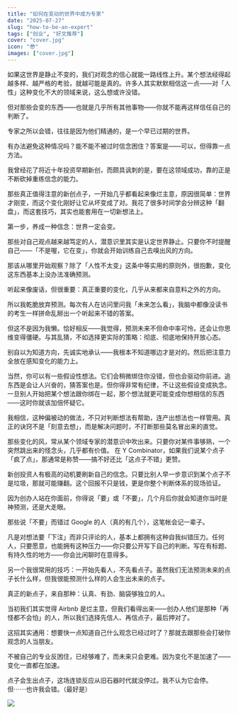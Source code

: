 ```yaml
---
title: "如何在变动的世界中成为专家"
date: "2025-07-27"
slug: "how-to-be-an-expert"
tags: ["创业", "好文推荐"]
cover: "cover.jpg"
icon: "😎"
images: ["cover.jpg"]
---
```

如果这世界是静止不变的，我们对观念的信心就能一路线性上升。某个想法经得起越多样、越严格的考验，就越可能是真的。许多人其实默默相信这一点——对「人性」这种变化不大的领域来说，这么想或许没错。



但对那些会变的东西——也就是几乎所有其他事物——你就不能再这样信任自己的判断了。



专家之所以会错，往往是因为他们精通的，是一个早已过期的世界。



有办法避免这种情况吗？能不能不被过时信念困住？答案是——可以，但得靠一点方法。



我曾经花了将近十年投资早期新创，而颇具讽刺的是，要在这领域成功，靠的正是不断砍掉重练信念的能力。



那些真正值得注意的新创点子，一开始几乎都看起来像烂主意，原因很简单：世界才刚变，而这个变化刚好让它从坏变成了对。我花了很多时间学会分辨这种「翻盘」，而这套技巧，其实也能套用在一切新想法上。



第一步，养成一种信念：世界一定会变。



那些对自己观点越来越笃定的人，潜意识里其实是认定世界静止。只要你不时提醒自己——「不是喔，它在变」，你就会开始训练自己去嗅出风的方向。



那该从哪里开始观察？除了「人性不太变」这条中等实用的原则外，很抱歉，变化这东西基本上没办法准确预测。



听起来像废话，但很重要：真正重要的变化，几乎从来都来自意料之外的方向。



所以我乾脆放弃预测。每次有人在访问里问我「未来怎么看」，我脑中都像没读书的考生一样拼命乱掰出一个听起来不错的答案。



但这不是因为我懒。恰好相反——我觉得，预测未来不但命中率可怜，还会让你思维变得僵硬。与其乱猜，不如选择更实际的策略：彻底、彻底地保持开放心态。



别自以为知道方向，先诚实地承认——我根本不知道哪边才是对的。然后把注意力全放在感知变化的能力上。



当然，你可以有一些假设性想法。它们会稍微绑住你没错，但也会驱动你前进。追东西是会让人兴奋的，猜答案也是。但你得非常有纪律，不让这些假设变成执念。
一旦别人开始把某个想法跟你绑在一起，那个想法就更可能变成你想相信的东西——这时你就该加倍怀疑它。



我相信，这种偏被动的做法，不只对判断想法有帮助，连产出想法也一样管用。真正的诀窍不是「刻意去想」，而是解决问题时，不打断那些莫名冒出来的直觉。



那些变化的风，常从某个领域专家的潜意识中吹出来。只要你对某件事够熟，一个突然跳出来的怪念头，几乎都有价值。
在 Y Combinator，如果我们说某个点子「疯了点」，那通常是称赞——搞不好还比「这点子不错」更赞。



新创投资人有极高的动机要刷新自己的信念。只要比别人早一步意识到某个点子不是垃圾，那就可能赚翻。这个回报不只是钱，更是你整个判断体系的现场验证。



因为创办人站在你面前，你得说「要」或「不要」，几个月后你就会知道你当时是神预测，还是大走眼。



那些说「不要」而错过 Google 的人（真的有几个），这笔帐会记一辈子。



凡是对想法要「下注」而非只评论的人，基本上都拥有这种自我纠错压力。任何人，只要愿意，也能拥有这种压力——你只要公开写下自己的判断。写在有标题、有持久性的地方——你会比闲聊时在意得多。



另一个我很常用的技巧：一开始先看人，不先看点子。虽然我们无法预测未来的点子长什么样，但我很能预测什么样的人会生出未来的点子。



真正的新点子，来自那种：认真、有劲、脑袋够独立的人。



当初我们其实觉得 Airbnb 是烂主意，但我们看得出来——创办人他们是那种「再怪都不会怕」的人，所以我们选择先信人、再信点子，最后押对了。



这招其实通用：想要快一点知道自己什么观念已经过时了？那就去跟那些会打破你观念的人当朋友。



不被自己的专业反困住，已经够难了，而未来只会更难。因为变化不是加速了——变化一直都在加速。



点子会生出点子，这场连锁反应从旧石器时代就没停过。我不认为它会停。
但⋯⋯也许我会错。（最好是）




![](https://prod-files-secure.s3.us-west-2.amazonaws.com/112d0858-5090-4d34-a606-b75eb8d65fd2/46476355-9cf3-4e99-9b7a-3531bc426380/1000202064.png?X-Amz-Algorithm=AWS4-HMAC-SHA256&X-Amz-Content-Sha256=UNSIGNED-PAYLOAD&X-Amz-Credential=ASIAZI2LB466ULJCKQC4%2F20251011%2Fus-west-2%2Fs3%2Faws4_request&X-Amz-Date=20251011T034756Z&X-Amz-Expires=3600&X-Amz-Security-Token=IQoJb3JpZ2luX2VjEGQaCXVzLXdlc3QtMiJHMEUCIQCMrhfmwX%2Fj83nvHiWgtaiK0BfCp3yvwfx52urHNqjukwIgPaoMoiSbyQiQ67tDSNlkKPrQqovWFRaTvHG6EU1njbgqiAQI%2Ff%2F%2F%2F%2F%2F%2F%2F%2F%2F%2FARAAGgw2Mzc0MjMxODM4MDUiDBnUmGvWzozSlnTcpyrcA6BP8zBWwhZbXk4rDo5fKXVREATUIaveB5kGZp5iPkLmDS1qtO2M8h7iNF%2FpEuM3bgO%2FxYpGtsIiZbkJh02cYjdKdMU2Uu8W%2BOD52xF4mllA3pG9JZurstP7IEqpSM6E1Mhoj6wQjhd2zfeIhvbgQsI4gnD5dcwUN5R7%2FNzeV07j7QGETjgo5MHiU2miAZSGPh7POu%2F21tCTmNbv60H2291epmBnF9zeqhbXJsUNJCc7RMMHgc%2BqJ37%2Bn6VSborq6%2FeG9PWIdkYD%2BKRqMDfk%2FvyjUZnQD4vNiDD%2BY2ixAMztN19cWvRQSmIW29RfK%2BrC%2FHOoNapdYqPnC5slWWWejwPIvzIo7NeWA65xmP%2Br5lF496ACqJPxJdSPN%2BQ9p2Zxggu8QohDLs3lAiiR%2BroUQB4l8ZDjxjY3jJUzoPJD77jP3t0tk8oDUaf78eD91gzLkLu32JI618JhexHFwbfcPaWazkY9EWL11TXmNsNhut09FA4d6vzUpmSGwaDXPsfjCezOj73cvZj9ldMoOrUL3AYg3lVBtk9YDizWXdri3H2vEH%2FAVo8IZfn4KUoneVGIm%2F7hwBs0cAY9D4Vm4fvV8%2F7Q%2FHyxLBM13VZLivLAkUyzY0JYy2WGcLz6AyL4MMajp8cGOqUBHpQEFLoJZ0GiMqnMP2ybPCPdtLYGP%2Bfb3TKdOxPfjLd6%2BTbrMpmn6n018ydAiSIuoFb467FIBKOnUIxDXY3gEwYujBJCSpnF4D8ihkuo5BC1Tj2Qbu2reG7PjkuCfjHGsX4tar489zB29RdrEahxe8%2FQniZ6CLXgm1WLXAC1a3XEzFAwkq6JLFdTRSIhIAJdSp4r8Oih%2BjKwyIawYG5BJXvil%2B1D&X-Amz-Signature=e53808e444e45a513e06ab798be8a79af322ea56c24fea04c0be7d1c6b680dac&X-Amz-SignedHeaders=host&x-amz-checksum-mode=ENABLED&x-id=GetObject)


